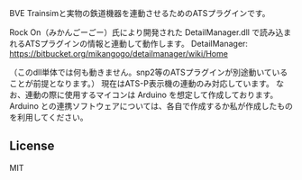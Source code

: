 BVE Trainsimと実物の鉄道機器を連動させるためのATSプラグインです。

Rock On（みかんごーごー）氏により開発された DetailManager.dll で読み込まれるATSプラグインの情報と連動して動作します。
DetailManager: https://bitbucket.org/mikangogo/detailmanager/wiki/Home

（このdll単体では何も動きません。snp2等のATSプラグインが別途動いていることが前提となります。）
現在はATS-P表示機の連動のみ対応しています。
なお、連動の際に使用するマイコンは Arduino を想定して作成しております。
Arduino との連携ソフトウェアについては、各自で作成するか私が作成したものを利用してください。

## License
MIT